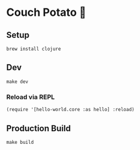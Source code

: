 # Couch Potato 🥔

## Setup

    brew install clojure

## Dev

    make dev

### Reload via REPL

    (require '[hello-world.core :as hello] :reload)

## Production Build

    make build

